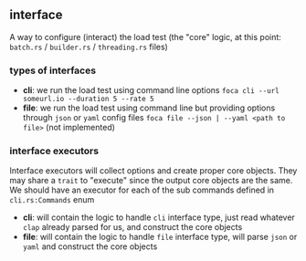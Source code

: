 ## interface
A way to configure (interact) the load test (the "core" logic, at this point: `batch.rs` / `builder.rs` / `threading.rs` files)

### types of interfaces
- **cli**: we run the load test using command line options `foca cli --url someurl.io --duration 5 --rate 5`
- **file**: we run the load test using command line but providing options through `json` or `yaml` config files `foca file --json | --yaml <path to file>` (not implemented)

### interface executors
Interface executors will collect options and create proper core objects. They may share a `trait` to "execute" since the output core objects are the same. We should have an executor for each of the sub commands defined in `cli.rs:Commands` enum
- **cli**: will contain the logic to handle `cli` interface type, just read whatever `clap` already parsed for us, and construct the core objects
- **file**: will contain the logic to handle `file` interface type, will parse `json` or `yaml` and construct the core objects
